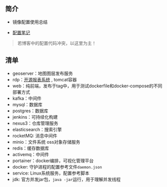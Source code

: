 ## 简介
- 镜像配置使用总结

- [配置笔记](https://huhuhan.github.io/blog/views/docker/docker-demo.html)

> 若博客中的配置代码冲突，以这里为主！

## 清单

- geoserver：地图图层发布服务
- rdp：[开源报表系统](http://product.mftcc.cn/rdp/index.html) , tomcat容器
- web：纯前端，发布于tag中，用于测试dockerfile和docker-compose的不同部署方式
- kafka：中间件
- mysql：数据库
- postgres：数据库
- jenkins：可持续化构建
- nexus3：仓库管理服务
- elasticsearch：搜索引擎
- rocketMQ: 消息中间件
- minio：文件系统 oss对象存储服务
- redis：缓存数据库
- activemq：中间件
- portainer：docker编排，可视化管理平台
- docker: 守护进程的配置参考文件`daemon.json`
- service: Linux系统服务，配置参考脚本
- jdk: 官方并发jar包，`java -jar`运行，用于理解并发线程